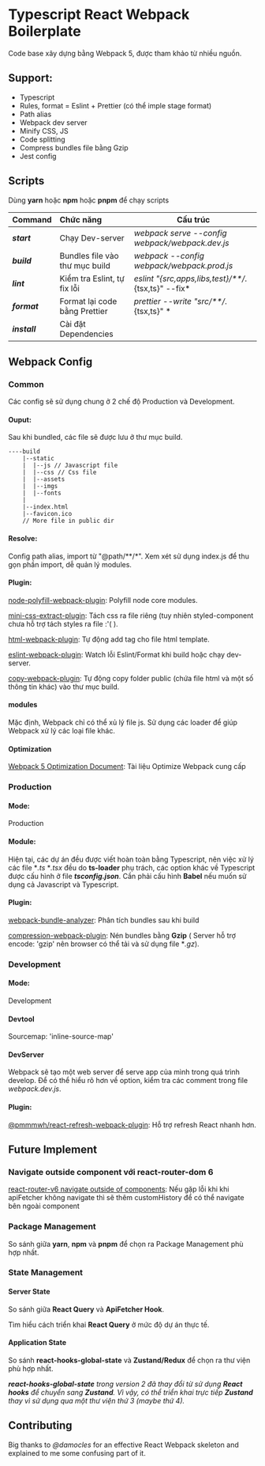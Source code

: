 # Typescript React Webpack Boilerplate

Code base xây dựng bằng Webpack 5, được tham khảo từ nhiều nguồn.

## Support:

- Typescript
- Rules, format = Eslint + Prettier (có thể imple stage format)
- Path alias
- Webpack dev server
- Minify CSS, JS
- Code splitting
- Compress bundles file bằng Gzip
- Jest config

## Scripts

Dùng **yarn** hoặc **npm** hoặc **pnpm** để chạy scripts

| Command       | Chức năng                      | Cấu trúc                                            |
|---------------|:-------------------------------|-----------------------------------------------------|
| ***start***   | Chạy Dev-server                | *webpack serve --config webpack/webpack.dev.js*     |
| ***build***   | Bundles file vào thư mục build | *webpack --config webpack/webpack.prod.js*          |
| ***lint***    | Kiểm tra Eslint, tự fix lỗi    | *eslint "{src,apps,libs,test}/**/*.{tsx,ts}" --fix* |
| ***format***  | Format lại code bằng Prettier  | *prettier --write "src/**/*.{tsx,ts}" *             |
| ***install*** | Cài đặt Dependencies           |                                                     | 

## Webpack Config

### Common

Các config sẽ sử dụng chung ở 2 chế độ Production và Development.

#### Ouput:

Sau khi bundled, các file sẽ được lưu ở thư mục build.

```
----build
    |--static
    |  |--js // Javascript file
    |  |--css // Css file
    |  |--assets
    |  |--imgs
    |  |--fonts
    |
    |--index.html
    |--favicon.ico
    // More file in public dir 
```

#### Resolve:

Config path alias, import từ "@path/**/*". Xem xét sử dụng index.js để thu gọn phần import, dễ quản lý modules.

#### Plugin:

[node-polyfill-webpack-plugin](https://www.npmjs.com/package/node-polyfill-webpack-plugin): Polyfill node core modules.

[mini-css-extract-plugin](https://www.npmjs.com/package/mini-css-extract-plugin): Tách css ra file riêng (tuy nhiên
styled-component chưa hỗ trợ tách styles ra file :'( ).

[html-webpack-plugin](https://www.npmjs.com/package/html-webpack-plugin): Tự động add tag cho file html template.

[eslint-webpack-plugin](https://www.npmjs.com/package/eslint-webpack-plugin): Watch lỗi Eslint/Format khi build hoặc
chạy dev-server.

[copy-webpack-plugin](https://www.npmjs.com/package/copy-webpack-plugin): Tự động copy folder public (chứa file html và
một số thông tin khác) vào thư mục build.

#### modules

Mặc định, Webpack chỉ có thể xủ lý file js. Sử dụng các loader để giúp Webpack xử lý các loại file khác.

#### Optimization

[Webpack 5 Optimization Document](https://webpack.js.org/configuration/optimization): Tài liệu Optimize Webpack cung cấp

### Production

#### Mode:

Production

#### Module:

Hiện tại, các dự án đều được viết hoàn toàn bằng Typescript, nên việc xử lý các file **.ts* **.tsx* đều do **ts-loader**
phụ trách, các option khác về Typescript được cấu hình ở file ***tsconfig.json***. Cần phải cấu hình **Babel** nếu muốn
sử dụng cả Javascript và Typescript.

#### Plugin:

[webpack-bundle-analyzer](https://www.npmjs.com/package/webpack-bundle-analyzer): Phân tích bundles sau khi build

[compression-webpack-plugin](https://www.npmjs.com/package/compression-webpack-plugin): Nén bundles bằng **Gzip** (
Server hỗ trợ encode: 'gzip' nên browser có thể tải và sử dụng file **.gz*).

### Development

#### Mode:

Development

#### Devtool

Sourcemap: 'inline-source-map'

#### DevServer

Webpack sẽ tạo một web server để serve app của mình trong quá trình develop. Để có thể hiểu rõ hơn về option, kiểm tra
các comment trong file *webpack.dev.js*.

#### Plugin:

[@pmmmwh/react-refresh-webpack-plugin](https://www.npmjs.com/package/@pmmmwh/react-refresh-webpack-plugin): Hỗ trợ
refresh React nhanh hơn.

## Future Implement

### Navigate outside component với react-router-dom 6

[react-router-v6 navigate outside of components](https://stackoverflow.com/questions/69871987/react-router-v6-navigate-outside-of-components):
Nếu gặp lỗi khi khi apiFetcher không navigate thì sẽ thêm customHistory để có thể navigate bên ngoài component

### Package Management

So sánh giữa **yarn**, **npm** và **pnpm** để chọn ra Package Management phù hợp nhất.

### State Management

#### Server State

So sánh giữa **React Query** và **ApiFetcher Hook**.

Tìm hiểu cách triển khai **React Query** ở mức độ dự án thực tế.

#### Application State

So sánh **react-hooks-global-state** và **Zustand/Redux** để chọn ra thư viện phù hợp nhất.

***react-hooks-global-state** trong version 2 đã thay đổi từ sử dụng **React hooks** để chuyển sang **Zustand**. Vì vậy,
có thể triển khai trực tiếp **Zustand** thay vì sử dụng qua một thư viện thứ 3 (maybe thứ 4).*

## Contributing

Big thanks to *@damocles* for an effective React Webpack skeleton and explained to me some confusing part of it.

